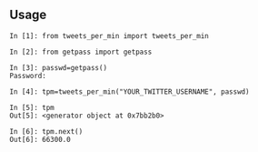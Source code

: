 Usage
-----
    In [1]: from tweets_per_min import tweets_per_min
    
    In [2]: from getpass import getpass
    
    In [3]: passwd=getpass()
    Password:
    
    In [4]: tpm=tweets_per_min("YOUR_TWITTER_USERNAME", passwd)
    
    In [5]: tpm
    Out[5]: <generator object at 0x7bb2b0>
    
    In [6]: tpm.next()
    Out[6]: 66300.0
    